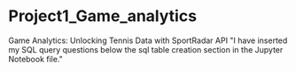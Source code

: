 # Project1_Game_analytics
Game Analytics: Unlocking Tennis Data with SportRadar API
"I have inserted my SQL query questions below the sql table creation section in the Jupyter Notebook file."
